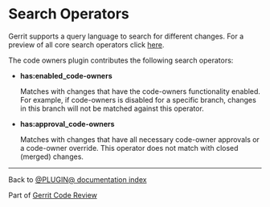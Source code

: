 # Search Operators

Gerrit supports a query language to search for different changes. For a preview
of all core search operators click
[here](https://gerrit-review.googlesource.com/Documentation/user-search.html).

The code owners plugin contributes the following search operators:

 * **has:enabled_code-owners**
 
   Matches with changes that have the code-owners functionality enabled. For
   example, if code-owners is disabled for a specific branch, changes in this
   branch will not be matched against this operator.

 * **has:approval_code-owners**
   
   Matches with changes that have all necessary code-owner approvals or a
   code-owner override. This operator does not match with closed (merged)
   changes.

---

Back to [@PLUGIN@ documentation index](index.html)

Part of [Gerrit Code Review](../../../Documentation/index.html)
